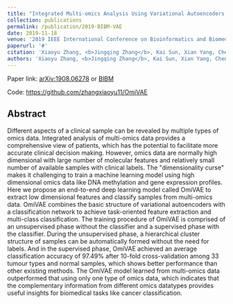 ```yaml
---
title: "Integrated Multi-omics Analysis Using Variational Autoencoders: Application to Pan-cancer Classification"
collection: publications
permalink: /publication/2019-BIBM-VAE
date: 2019-11-18
venue: '2019 IEEE International Conference on Bioinformatics and Biomedicine (BIBM). IEEE, 2019.'
paperurl: '#'
citation: 'Xiaoyu Zhang, <b>Jingqing Zhang</b>, Kai Sun, Xian Yang, Chengliang Dai, Yike Guo. "Integrated Multi-omics Analysis Using Variational Autoencoders: Application to Pan-cancer Classification". 2019 IEEE International Conference on Bioinformatics and Biomedicine (BIBM). IEEE, 2019.'
authors: 'Xiaoyu Zhang, <b>Jingqing Zhang</b>, Kai Sun, Xian Yang, Chengliang Dai, Yike Guo'
---
```


Paper link: [arXiv:1908.06278](https://arxiv.org/abs/1908.06278) or [BIBM](https://ieeexplore.ieee.org/document/8983228)

Code: https://github.com/zhangxiaoyu11/OmiVAE

## Abstract
Different aspects of a clinical sample can be revealed by multiple types of omics data. Integrated analysis of multi-omics data provides a comprehensive view of patients, which has the potential to facilitate more accurate clinical decision making. However, omics data are normally high dimensional with large number of molecular features and relatively small number of available samples with clinical labels. The "dimensionality curse" makes it challenging to train a machine learning model using high dimensional omics data like DNA methylation and gene expression profiles. Here we propose an end-to-end deep learning model called OmiVAE to extract low dimensional features and classify samples from multi-omics data. OmiVAE combines the basic structure of variational autoencoders with a classification network to achieve task-oriented feature extraction and multi-class classification. The training procedure of OmiVAE is comprised of an unsupervised phase without the classifier and a supervised phase with the classifier. During the unsupervised phase, a hierarchical cluster structure of samples can be automatically formed without the need for labels. And in the supervised phase, OmiVAE achieved an average classification accuracy of 97.49% after 10-fold cross-validation among 33 tumour types and normal samples, which shows better performance than other existing methods. The OmiVAE model learned from multi-omics data outperformed that using only one type of omics data, which indicates that the complementary information from different omics datatypes provides useful insights for biomedical tasks like cancer classification.

